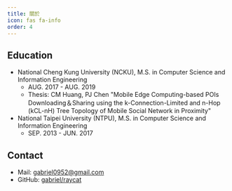 ```yaml
---
title: 關於
icon: fas fa-info
order: 4
---
```


## Education
- National Cheng Kung University (NCKU), M.S. in Computer Science and Information Engineering
  - AUG. 2017 - AUG. 2019
  - Thesis: CM Huang, PJ Chen "Mobile Edge Computing-based POIs Downloading＆Sharing using the k-Connection-Limited and n-Hop (kCL-nH) Tree Topology of Mobile Social Network in Proximity"
- National Taipei University (NTPU), M.S. in Computer Science and Information Engineering
  - SEP. 2013 - JUN. 2017
  
## Contact
- Mail: gabriel0952@gmail.com
- GitHub: [gabriel/raycat](https://github.com/gabriel0952)
